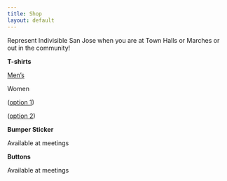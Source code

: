 ```yaml
---
title: Shop
layout: default
---
```


Represent Indivisible San Jose when you are at Town Halls or Marches or out in the community!

**T-shirts**

[Men’s](https://teespring.com/shop/indivisiblesanjose_men?aid=marketplace&tsmac=marketplace&tsmic=search#pid=2&cid=2122&sid=front)

Women

\([option 1](https://teespring.com/shop/indivisiblesanjose_women?aid=marketplace&tsmac=marketplace&tsmic=search#pid=370&cid=6530&sid=front))

\([option 2](https://teespring.com/shop/indivisiblesanjose_women_2?aid=marketplace&tsmac=marketplace&tsmic=search#pid=87&cid=2324&sid=front))

**Bumper Sticker**

Available at meetings

**Buttons**

Available at meetings